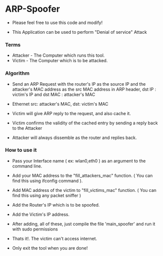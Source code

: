 ARP-Spoofer
===========

* Please feel free to use this code and modify!

* This Application can be used to perform "Denial of service" Attack

### Terms

* Attacker - The Computer which runs this tool.
* Victim - The Computer which is to be attacked.

### Algorithm

* Send an ARP Request with the router's IP as the source IP and the attacker's MAC address as the src MAC address in ARP header, 
   dst IP : victim's IP and dst MAC : attacker's MAC

* Ethernet src: attacker's MAC, dst: victim's MAC
						
* Victim will give ARP reply to the request, and also cache it.
									
* Victim confirms the validity of the cached entry by sending a reply back to the Attacker

* Attacker will always dissemble as the router and replies back.

### How to use it

* Pass your Interface name ( ex: wlan0,eth0 ) as an argument to the command line.

* Add your MAC address to the "fill\_attackers\_mac" function. ( You can find this using ifconfig command ).

* Add MAC address of the victim to "fill\_victims\_mac" function. ( You can find this using any packet sniffer )

* Add the Router's IP which is to be spoofed.

* Add the Victim's IP address.

* After adding, all of these, just compile the file 'main\_spoofer' and run it with sudo permissions

* Thats it!. The victim can't access internet.

* Only exit the tool when you are done!
